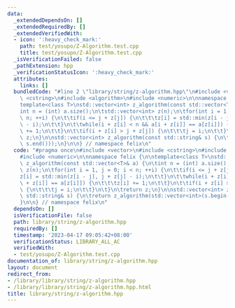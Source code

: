 ```yaml
---
data:
  _extendedDependsOn: []
  _extendedRequiredBy: []
  _extendedVerifiedWith:
  - icon: ':heavy_check_mark:'
    path: test/yosupo/Z-Algorithm.test.cpp
    title: test/yosupo/Z-Algorithm.test.cpp
  _isVerificationFailed: false
  _pathExtension: hpp
  _verificationStatusIcon: ':heavy_check_mark:'
  attributes:
    links: []
  bundledCode: "#line 2 \"library/string/z-algorithm.hpp\"\n#include <vector>\n#include\
    \ <cstring>\n#include <algorithm>\n#include <numeric>\n\nnamespace felix {\n\n\
    template<class T>\nstd::vector<int> z_algorithm(const std::vector<T>& a) {\n\t\
    int n = (int) a.size();\n\tstd::vector<int> z(n);\n\tfor(int i = 1, j = 0; i <\
    \ n; ++i) {\n\t\tif(i <= j + z[j]) {\n\t\t\tz[i] = std::min(z[i - j], j + z[j]\
    \ - i);\n\t\t}\n\t\twhile(i + z[i] < n && a[i + z[i]] == a[z[i]]) {\n\t\t\tz[i]\
    \ += 1;\n\t\t}\n\t\tif(i + z[i] > j + z[j]) {\n\t\t\tj = i;\n\t\t}\n\t}\n\treturn\
    \ z;\n}\n\nstd::vector<int> z_algorithm(const std::string& s) {\n\treturn z_algorithm(std::vector<int>(s.begin(),\
    \ s.end()));\n}\n\n} // namespace felix\n"
  code: "#pragma once\n#include <vector>\n#include <cstring>\n#include <algorithm>\n\
    #include <numeric>\n\nnamespace felix {\n\ntemplate<class T>\nstd::vector<int>\
    \ z_algorithm(const std::vector<T>& a) {\n\tint n = (int) a.size();\n\tstd::vector<int>\
    \ z(n);\n\tfor(int i = 1, j = 0; i < n; ++i) {\n\t\tif(i <= j + z[j]) {\n\t\t\t\
    z[i] = std::min(z[i - j], j + z[j] - i);\n\t\t}\n\t\twhile(i + z[i] < n && a[i\
    \ + z[i]] == a[z[i]]) {\n\t\t\tz[i] += 1;\n\t\t}\n\t\tif(i + z[i] > j + z[j])\
    \ {\n\t\t\tj = i;\n\t\t}\n\t}\n\treturn z;\n}\n\nstd::vector<int> z_algorithm(const\
    \ std::string& s) {\n\treturn z_algorithm(std::vector<int>(s.begin(), s.end()));\n\
    }\n\n} // namespace felix\n"
  dependsOn: []
  isVerificationFile: false
  path: library/string/z-algorithm.hpp
  requiredBy: []
  timestamp: '2023-04-17 09:05:42+08:00'
  verificationStatus: LIBRARY_ALL_AC
  verifiedWith:
  - test/yosupo/Z-Algorithm.test.cpp
documentation_of: library/string/z-algorithm.hpp
layout: document
redirect_from:
- /library/library/string/z-algorithm.hpp
- /library/library/string/z-algorithm.hpp.html
title: library/string/z-algorithm.hpp
---
```


